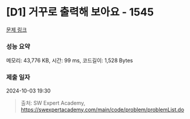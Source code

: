 # [D1] 거꾸로 출력해 보아요 - 1545 

[문제 링크](https://swexpertacademy.com/main/code/problem/problemDetail.do?contestProbId=AV2gbY0qAAQBBAS0) 

### 성능 요약

메모리: 43,776 KB, 시간: 99 ms, 코드길이: 1,528 Bytes

### 제출 일자

2024-10-03 19:30



> 출처: SW Expert Academy, https://swexpertacademy.com/main/code/problem/problemList.do